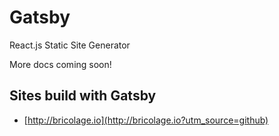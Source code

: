 # Gatsby
React.js Static Site Generator

More docs coming soon!

## Sites build with Gatsby
* [http://bricolage.io](http://bricolage.io?utm_source=github)
